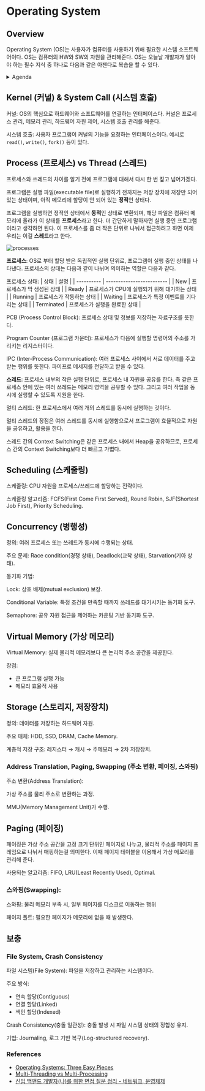 # Operating System

## Overview

Operating System (OS)는 사용자가 컴퓨터를 사용하기 위해 필요한 시스템 소프트웨어이다. OS는 컴퓨터의 HW와 SW의 자원을 관리해준다. 
OS는 오늘날 개발자가 알아야 하는 필수 지식 중 하나로 다음과 같은 아젠다로 복습을 할 수 있다.
<details>
<summary>Agenda</summary>

- Kernel & System Call
- Process vs Thread
- Scheduling
- Virtual memory
- Address Translation, Paging, Swapping
- Concurrency
File System, Crash Consistency
</details>

## Kernel (커널) & System Call (시스템 호출)
커널: OS의 핵심으로 하드웨어와 소프트웨어를 연결하는 인터페이스다.
커널은 프로세스 관리, 메모리 관리, 하드웨어 자원 제어, 시스템 호출 관리를 해준다. 

시스템 호출: 사용자 프로그램이 커널의 기능을 요청하는 인터페이스이다. 
예시로 `read()`, `write()`, `fork()` 등이 있다. 

## Process (프로세스) vs Thread (스레드)
프로세스와 쓰레드의 차이를 알기 전에 프로그램에 대해서 다시 한 번 짚고 넘어가겠다.

프로그램은 실행 파일(executable file)로 실행하기 전까지는 저장 장치에 저장만 되어 있는 상태이며, 아직 메모리에 할당이 안 되어 있는 **정적**인 상태다.

프로그램을 실행하면 정적인 상태에서 **동적**인 상태로 변환되며, 해당 파일은 컴퓨터 메모리에 올라가 이 상태를 **프로세스**라고 한다. 더 간단하게 말하자면 실행 중인 프로그램이라고 생각하면 된다. 이 프로세스를 좀 더 작은 단위로 나눠서 접근하려고 하면 이제 우리는 이걸 **스레드**라고 한다.

![processes](_img/processes.png)

**프로세스**: OS로 부터 할당 받은 독립적인 실행 단위로, 프로그램이 실행 중인 상태를 나타낸다.
프로세스의 상태는 다음과 같이 나뉘며 의미하는 역할은 다음과 같다.

프로세스 상태:
| 상태         | 설명                        |
| ---------- | ------------------------- |
| New        | 프로세스가 막 생성된 상태            |
| Ready      | 프로세스가 CPU에 실행되기 위해 대기하는 상태 |
| Running    | 프로세스가 작동하는 상태           |
| Waiting    | 프로세스가 특정 이벤트를 기다리는 상태     |
| Terminated | 프로세스가 실행을 완료한 상태          |

PCB (Process Control Block): 프로세스 상태 및 정보를 저장하는 자료구조를 뜻한다.

Program Counter (프로그램 카운터): 프로세스가 다음에 실행할 명령어의 주소를 가리키는 리지스터이다.

IPC (Inter-Process Communication): 여러 프로세스 사이에서 서로 데이터를 주고 받는 행위를 뜻한다.
파이프로 메세지를 전달하고 받을 수 있다.

**스레드**: 프로세스 내부의 작은 실행 단위로, 프로세스 내 자원을 공유를 한다. 즉 같은 프로세스 안에 있는 여러 쓰레드는 메모리 영역을 공유할 수 있다. 그리고 여러 작업을 동시에 실행할 수 있도록 지원을 한다.

멀티 스레드: 한 프로세스에서 여러 개의 스레드를 동시에 실행하는 것이다.

멀티 스레드의 장점은 여러 스레드를 동시에 실행함으로서 프로그램이 효율적으로 자원을 공유하고, 활용을 한다.

스레드 간의 Context Switching은 같은 프로세스 내에서 Heap을 공유하므로, 프로세스 간의 Context Switching보다 더 빠르고 가볍다.

## Scheduling (스케줄링)
스케줄링: CPU 자원을 프로세스/쓰레드에 할당하는 전략이다.

스케줄링 알고리즘: FCFS(First Come First Served), Round Robin, SJF(Shortest Job First), Priority Scheduling.

## Concurrency (병행성)
정의: 여러 프로세스 또는 쓰레드가 동시에 수행되는 상태.

주요 문제: Race condition(경쟁 상태), Deadlock(교착 상태), Starvation(기아 상태).

동기화 기법:

Lock: 상호 배제(mutual exclusion) 보장.

Conditional Variable: 특정 조건을 만족할 때까지 쓰레드를 대기시키는 동기화 도구.

Semaphore: 공유 자원 접근을 제어하는 카운팅 기반 동기화 도구.

## Virtual Memory (가상 메모리)
Virtual Memory: 실제 물리적 메모리보다 큰 논리적 주소 공간을 제공한다.

장점:
- 큰 프로그램 실행 가능
- 메모리 효율적 사용



## Storage (스토리지, 저장장치)
정의: 데이터를 저장하는 하드웨어 자원.

주요 매체: HDD, SSD, DRAM, Cache Memory.

계층적 저장 구조: 레지스터 → 캐시 → 주메모리 → 2차 저장장치.

### Address Translation, Paging, Swapping (주소 변환, 페이징, 스와핑)
주소 변환(Address Translation):

가상 주소를 물리 주소로 변환하는 과정.

MMU(Memory Management Unit)가 수행.

## Paging (페이징)
페이징은 가상 주소 공간을 고정 크기 단위인 페이지로 나누고, 물리적 주소를 페이지 프레임으로 나눠서 매핑하는걸 의미한다. 이때 페이지 테이블을 이용해서 가상 메모리를 관리해 준다.

사용되는 알고리즘: FIFO, LRU(Least Recently Used), Optimal.

### 스와핑(Swapping):

스와핑: 물리 메모리 부족 시, 일부 페이지를 디스크로 이동하는 행위

페이지 폴트: 필요한 페이지가 메모리에 없을 때 발생한다.
## 보충

### File System, Crash Consistency 
파일 시스템(File System): 파일을 저장하고 관리하는 시스템이다.

주요 방식:
- 연속 할당(Contiguous)
- 연결 할당(Linked)
- 색인 할당(Indexed)

Crash Consistency(충돌 일관성): 충돌 발생 시 파일 시스템 상태의 정합성 유지.

기법: Journaling, 로그 기반 복구(Log-structured recovery). 


### References
- [Operating Systems: Three Easy Pieces](https://pages.cs.wisc.edu/~remzi/OSTEP/)
- [Multi-Threading vs Multi-Processing](https://medium.com/@jamesypatch/multithreading-vs-hyperthreading-benefits-and-drawbacks-e82970686426)
- [신입 백앤드 개발자(나)를 위한 면접 질문 정리 - 네트워크, 운영체제](https://liamkwo.github.io/interview1/)

